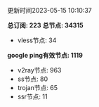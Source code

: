 更新时间2023-05-15 10:10:37

**总订阅: 223**
**总节点: 34315**
- vless节点: 34

**google ping有效节点: 1119**
- v2ray节点: 963
- ss节点: 80
- trojan节点: 65
- ssr节点: 11
